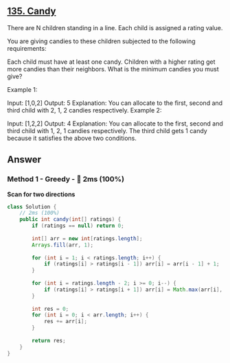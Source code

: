 ## [135. Candy](https://leetcode.com/problems/candy/)

There are N children standing in a line. Each child is assigned a rating value.

You are giving candies to these children subjected to the following requirements:

Each child must have at least one candy.
Children with a higher rating get more candies than their neighbors.
What is the minimum candies you must give?

Example 1:

Input: [1,0,2]
Output: 5
Explanation: You can allocate to the first, second and third child with 2, 1, 2 candies respectively.
Example 2:

Input: [1,2,2]
Output: 4
Explanation: You can allocate to the first, second and third child with 1, 2, 1 candies respectively.
             The third child gets 1 candy because it satisfies the above two conditions.

## Answer
### Method 1 - Greedy - :rocket: 2ms (100%)
**Scan for two directions**
```java
class Solution {
    // 2ms (100%)
    public int candy(int[] ratings) {
        if (ratings == null) return 0;
        
        int[] arr = new int[ratings.length];
        Arrays.fill(arr, 1);
        
        for (int i = 1; i < ratings.length; i++) {
            if (ratings[i] > ratings[i - 1]) arr[i] = arr[i - 1] + 1;
        }
        
        for (int i = ratings.length - 2; i >= 0; i--) {
            if (ratings[i] > ratings[i + 1]) arr[i] = Math.max(arr[i], arr[i + 1] + 1);
        }
        
        int res = 0;
        for (int i = 0; i < arr.length; i++) {
            res += arr[i];
        }
        
        return res;
    }
}
```
